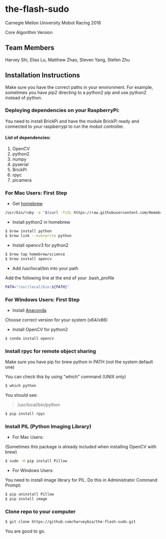 # the-flash-sudo
Carnegie Mellon University Mobot Racing 2016

Core Algorithm Version

## Team Members
Harvey Shi,
Elias Lu,
Matthew Zhao,
Steven Yang,
Stefen Zhu

## Installation Instructions
Make sure you have the correct paths in your environment.
For example, sometimes you have pip2 directing to a python2
pip and use python2 instead of python.

### Deploying dependencies on your RaspberryPi:
You need to install BrickPi and have the module BrickPi ready and connected
to your raspberrypi to run the mobot controller.

#### List of dependencies:
1. OpenCV
2. python2
3. numpy
4. pyserial
5. BrickPi
6. rpyc
7. picamera

### For Mac Users: First Step

- Get [homebrew]
```sh
/usr/bin/ruby -e "$(curl -fsSL https://raw.githubusercontent.com/Homebrew/install/master/install)"
```

- Install python2 in homebrew
```sh
$ brew install python
$ brew link --overwrite python
```

- Install opencv3 for python2
```sh
$ brew tap homebrew/science
$ brew install opencv
```

- Add /usr/local/bin into your path

Add the following line at the end of your .bash_profile

```sh
PATH="/usr/local/bin:${PATH}"
```

### For Windows Users: First Step

- Install [Anaconda]

Choose correct version for your system (x64/x86)

- Install OpenCV for python2

```sh
$ conda install opencv
```

### Install rpyc for remote object sharing
Make sure you have pip for brew python in PATH (not the system default one)

You can check this by using "which" command (UNIX only)
```sh
$ which python
```

You should see:

> /usr/local/bin/python

```sh
$ pip install rpyc
```

### Install PIL (Python Imaging Library)
- For Mac Users:

(Sometimes this package is already included when installing OpenCV
with brew)

```sh
$ sudo -H pip install Pillow
```

- For Windows Users:

You need to install image library for PIL.
Do this in Administrator Command Prompt:
```sh
$ pip uninstall Pillow
$ pip install image
```

### Clone repo to your computer
```sh
$ git clone https://github.com/harveybia/the-flash-sudo.git
```
You are good to go.

[homebrew]: <http://brew.sh>
[Anaconda]: <https://www.continuum.io/downloads>
